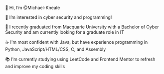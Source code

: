 👋 Hi, I’m @Michael-Kneale

👀 I’m interested in cyber security and programming!

🌱 I recently graduated from Macquarie University with a Bachelor of Cyber Security and am currently looking for a graduate role in IT

☕ I'm most confident with Java, but have experience programming in Python, JavaScript/HTML/CSS, C, and Assembly

📚 I'm currently studying using LeetCode and Frontend Mentor to refresh and improve my coding skills
